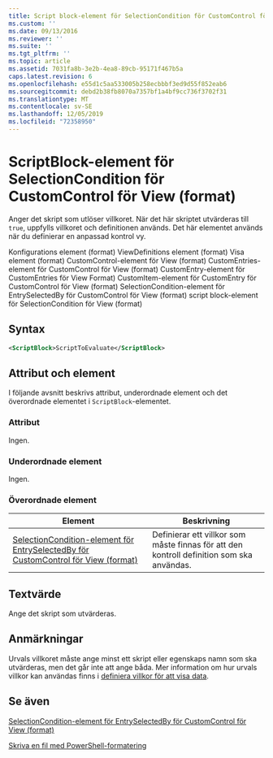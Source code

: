 ```yaml
---
title: Script block-element för SelectionCondition för CustomControl för View (format) | Microsoft Docs
ms.custom: ''
ms.date: 09/13/2016
ms.reviewer: ''
ms.suite: ''
ms.tgt_pltfrm: ''
ms.topic: article
ms.assetid: 7031fa8b-3e2b-4ea8-89cb-95171f467b5a
caps.latest.revision: 6
ms.openlocfilehash: e55d1c5aa533005b258ecbbbf3ed9d55f852eab6
ms.sourcegitcommit: debd2b38fb8070a7357bf1a4bf9cc736f3702f31
ms.translationtype: MT
ms.contentlocale: sv-SE
ms.lasthandoff: 12/05/2019
ms.locfileid: "72358950"
---
```

# <a name="scriptblock-element-for-selectioncondition-for-customcontrol-for-view-format"></a>ScriptBlock-element för SelectionCondition för CustomControl för View (format)

Anger det skript som utlöser villkoret. När det här skriptet utvärderas till `true`, uppfylls villkoret och definitionen används. Det här elementet används när du definierar en anpassad kontrol vy.

Konfigurations element (format) ViewDefinitions element (format) Visa element (format) CustomControl-element för View (format) CustomEntries-element för CustomControl för View (format) CustomEntry-element för CustomEntries för View Format) CustomItem-element för CustomEntry för CustomControl för View (format) SelectionCondition-element för EntrySelectedBy för CustomControl för View (format) script block-element för SelectionCondition för View (format)

## <a name="syntax"></a>Syntax

```xml
<ScriptBlock>ScriptToEvaluate</ScriptBlock>
```

## <a name="attributes-and-elements"></a>Attribut och element

I följande avsnitt beskrivs attribut, underordnade element och det överordnade elementet i `ScriptBlock`-elementet.

### <a name="attributes"></a>Attribut

Ingen.

### <a name="child-elements"></a>Underordnade element

Ingen.

### <a name="parent-elements"></a>Överordnade element

|Element|Beskrivning|
|-------------|-----------------|
|[SelectionCondition-element för EntrySelectedBy för CustomControl för View (format)](./selectioncondition-element-for-entryselectedby-for-customcontrol-format.md)|Definierar ett villkor som måste finnas för att den kontroll definition som ska användas.|

## <a name="text-value"></a>Textvärde

Ange det skript som utvärderas.

## <a name="remarks"></a>Anmärkningar

Urvals villkoret måste ange minst ett skript eller egenskaps namn som ska utvärderas, men det går inte att ange båda. Mer information om hur urvals villkor kan användas finns i [definiera villkor för att visa data](./defining-conditions-for-displaying-data.md).

## <a name="see-also"></a>Se även

[SelectionCondition-element för EntrySelectedBy för CustomControl för View (format)](./selectioncondition-element-for-entryselectedby-for-customcontrol-format.md)

[Skriva en fil med PowerShell-formatering](./writing-a-powershell-formatting-file.md)
